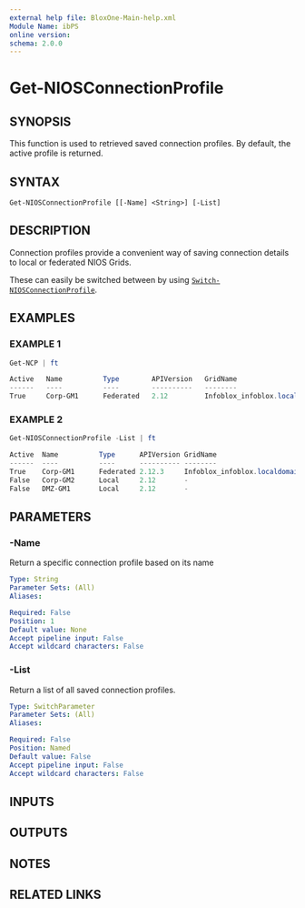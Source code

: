 ```yaml
---
external help file: BloxOne-Main-help.xml
Module Name: ibPS
online version:
schema: 2.0.0
---
```


# Get-NIOSConnectionProfile

## SYNOPSIS
This function is used to retrieved saved connection profiles.
By default, the active profile is returned.

## SYNTAX

```
Get-NIOSConnectionProfile [[-Name] <String>] [-List]
```

## DESCRIPTION
Connection profiles provide a convenient way of saving connection details to local or federated NIOS Grids.

These can easily be switched between by using [`Switch-NIOSConnectionProfile`](../Switch-NIOSConnectionProfile/).

## EXAMPLES

### EXAMPLE 1
```powershell
Get-NCP | ft

Active   Name          Type        APIVersion   GridName                              GridUID                           Server  Username  SkipCertificateCheck
------   ----          ----        ----------   --------                              -------                           ------  --------  --------------------
True     Corp-GM1      Federated   2.12         Infoblox_infoblox.localdomain_A9E9CF  adsudas09dus0fu4rsf8yfsyysfd8fu9  -       -         -
```

### EXAMPLE 2
```powershell
Get-NIOSConnectionProfile -List | ft

Active  Name          Type      APIVersion GridName                             GridUID                          Server                   Username  SkipCertificateCheck
------  ----          ----      ---------- --------                             -------                          ------                   --------  --------------------
True    Corp-GM1      Federated 2.12.3     Infoblox_infoblox.localdomain_A9E9CF adsudas09dus0fu4rsf8yfsyysfd8fu9 -                        -         -
False   Corp-GM2      Local     2.12       -                                    -                                10.10.175.225            admin     True
False   DMZ-GM1       Local     2.12       -                                    -                                172.26.21.22             infoblox  False
```

## PARAMETERS

### -Name
Return a specific connection profile based on its name

```yaml
Type: String
Parameter Sets: (All)
Aliases:

Required: False
Position: 1
Default value: None
Accept pipeline input: False
Accept wildcard characters: False
```

### -List
Return a list of all saved connection profiles.

```yaml
Type: SwitchParameter
Parameter Sets: (All)
Aliases:

Required: False
Position: Named
Default value: False
Accept pipeline input: False
Accept wildcard characters: False
```

## INPUTS

## OUTPUTS

## NOTES

## RELATED LINKS
